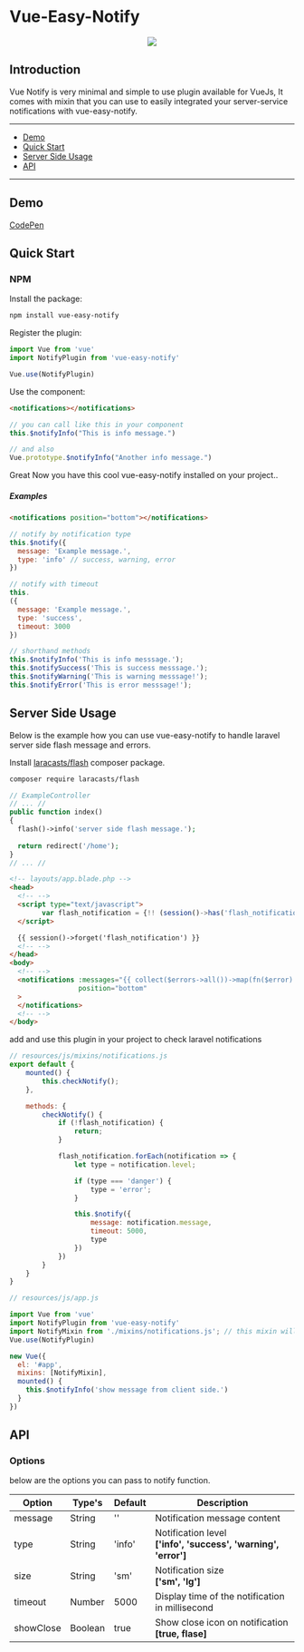 # Vue-Easy-Notify

<p align="center">
  <a href="https://github.com/AhmadWaleed/vue-notify/blob/master/vue-notify-demo-gif.gif" title="Vue Simple Notify">
    <img src="https://github.com/AhmadWaleed/vue-notify/blob/master/vue-notify-demo-gif.gif">
  </a>
</p>

## Introduction
Vue Notify is very minimal and simple to use plugin available for VueJs, It comes with mixin that you can use to easily integrated your server-service notifications with vue-easy-notify.

---

- [Demo](#demo)
- [Quick Start](#quick-start)
- [Server Side Usage](#server-side-usage)
- [API](#api)

---

## Demo

[CodePen](https://codepen.io/)

## Quick Start

### NPM

Install the package:

```bash
npm install vue-easy-notify
```

Register the plugin:

```js
import Vue from 'vue'
import NotifyPlugin from 'vue-easy-notify'

Vue.use(NotifyPlugin)
```

Use the component:

```html
<notifications></notifications>
```

```js
// you can call like this in your component
this.$notifyInfo("This is info message.")

// and also 
Vue.prototype.$notifyInfo("Another info message.")
```

Great Now you have this cool vue-easy-notify installed on your project..

##### Examples
```html
<notifications position="bottom"></notifications>
```

```javascript
// notify by notification type
this.$notify({
  message: 'Example message.',
  type: 'info' // success, warning, error
})

// notify with timeout
this.
({
  message: 'Example message.',
  type: 'success',
  timeout: 3000
})

// shorthand methods
this.$notifyInfo('This is info messsage.');
this.$notifySuccess('This is success messsage.');
this.$notifyWarning('This is warning messsage!');
this.$notifyError('This is error messsage!');
```

## Server Side Usage

Below is the example how you can use vue-easy-notify to handle laravel server side flash message and errors.

Install [laracasts/flash](https://github.com/laracasts/flash) composer package.

```bash
composer require laracasts/flash
```

```php
// ExampleController
// ... //
public function index()
{
  flash()->info('server side flash message.');
  
  return redirect('/home');
}
// ... //
```

```html
<!-- layouts/app.blade.php -->
<head>
  <!-- -->
  <script type="text/javascript">
        var flash_notification = {!! (session()->has('flash_notification')) ? json_encode(session()->get('flash_notification')) : 'false' !!}
  </script>

  {{ session()->forget('flash_notification') }}
  <!-- -->
</head>
<body>
  <!-- -->
  <notifications :messages="{{ collect($errors->all())->map(fn($error) => ['message' => $error, 'type' => 'error']) }}"
                 position="bottom"
  >
  </notifications>
  <!-- -->
</body>
```

add and use this plugin in your project to check laravel notifications
```js
// resources/js/mixins/notifications.js
export default {
    mounted() {
        this.checkNotify();
    },

    methods: {
        checkNotify() {
            if (!flash_notification) {
                return;
            }

            flash_notification.forEach(notification => {
                let type = notification.level;

                if (type === 'danger') {
                    type = 'error';
                }

                this.$notify({
                    message: notification.message,
                    timeout: 5000,
                    type
                })
            })
        }
    }
}

```

```js
// resources/js/app.js

import Vue from 'vue'
import NotifyPlugin from 'vue-easy-notify'
import NotifyMixin from './mixins/notifications.js'; // this mixin will automatically check server side notfications.
Vue.use(NotifyPlugin)

new Vue({
  el: '#app',
  mixins: [NotifyMixin],
  mounted() {
    this.$notifyInfo('show message from client side.')
  }
})
```

## API

### Options

below are the options you can pass to notify function.

**Option**|**Type's**|**Default**|**Description**
-----|-----|-----|-----
message|String|''|Notification message content
type|String|'info'|Notification level <br> **['info', 'success', 'warning', 'error']**
size|String|'sm'|Notification size <br> **['sm', 'lg']**
timeout|Number|5000|Display time of the notification in millisecond
showClose|Boolean|true|Show close icon on notification <br> **[true, flase]**
